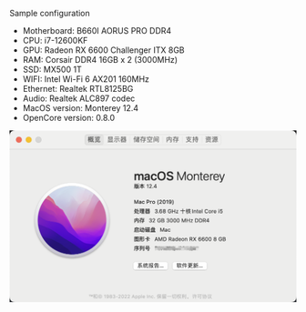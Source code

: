 Sample configuration

- Motherboard: B660I AORUS PRO DDR4
- CPU: i7-12600KF
- GPU: Radeon RX 6600 Challenger ITX 8GB
- RAM: Corsair DDR4 16GB x 2 (3000MHz)
- SSD: MX500 1T
- WIFI: Intel Wi-Fi 6 AX201 160MHz
- Ethernet: Realtek RTL8125BG
- Audio: Realtek ALC897 codec
- MacOS version: Monterey 12.4
- OpenCore version: 0.8.0

<img src="https://raw.githubusercontent.com/teg1c/b660i-aorus-pro-ddr4-12600kf-efi/master/images/Snipaste_2022-06-13_16-07-43.png" alt="Snipaste_2022-06-13_16-07-43" style="zoom:50%;" />

